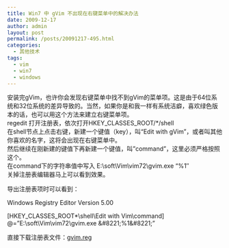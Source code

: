 ```yaml
---
title: Win7 中 gVim 不出现在右键菜单中的解决办法
date: 2009-12-17
author: admin
layout: post
permalink: /posts/20091217-495.html
categories:
  - 其他技术
tags:
  - vim
  - win7
  - windows
---
```

安装完gVim，也许你会发现右键菜单中找不到gVim的菜单项。这是由于64位系统和32位系统的差异导致的。当然，如果你是和我一样有系统洁癖，喜欢绿色版本的话，也可以用这个方法来建立右键菜单项。  
regedit 打开注册表，依次打开HKEY\_CLASSES\_ROOT/*/shell  
在shell节点上点击右键，新建一个键值（key），叫“Edit with gVim”，或者叫其他你喜欢的名字，这将会出现在右键菜单中。  
然后继续在刚新建的键值下再新建一个键值，叫&#8221;command&#8221;，这里必须严格按照这个。  
在command下的字符串值中写入 E:\soft\Vim\vim72\gvim.exe &#8220;%1&#8243;  
关掉注册表编辑器马上可以看到效果。

导出注册表项时可以看到：

Windows Registry Editor Version 5.00

[HKEY\_CLASSES\_ROOT\*\shell\Edit with Vim\command]  
@=&#8221;E:\\soft\\Vim\\vim72\\gvim.exe \&#8221;%1\&#8221;&#8221;

直接下载注册表文件：[gvim.reg][1]

 [1]: /uploads/2009/12/gvim.reg_.zip